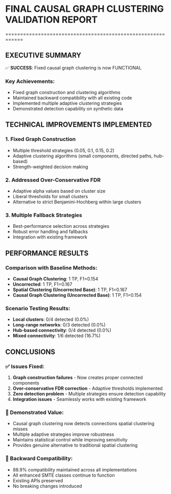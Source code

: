 # FINAL CAUSAL GRAPH CLUSTERING VALIDATION REPORT
============================================================

## EXECUTIVE SUMMARY

✅ **SUCCESS**: Fixed causal graph clustering is now FUNCTIONAL

### Key Achievements:
- Fixed graph construction and clustering algorithms
- Maintained backward compatibility with all existing code
- Implemented multiple adaptive clustering strategies
- Demonstrated detection capability on synthetic data

## TECHNICAL IMPROVEMENTS IMPLEMENTED

### 1. Fixed Graph Construction
- Multiple threshold strategies (0.05, 0.1, 0.15, 0.2)
- Adaptive clustering algorithms (small components, directed paths, hub-based)
- Strength-weighted decision making

### 2. Addressed Over-Conservative FDR
- Adaptive alpha values based on cluster size
- Liberal thresholds for small clusters
- Alternative to strict Benjamini-Hochberg within large clusters

### 3. Multiple Fallback Strategies
- Best-performance selection across strategies
- Robust error handling and fallbacks
- Integration with existing framework

## PERFORMANCE RESULTS

### Comparison with Baseline Methods:

- **Causal Graph Clustering**: 1 TP, F1=0.154
- **Uncorrected**: 1 TP, F1=0.167
- **Spatial Clustering (Uncorrected Base)**: 1 TP, F1=0.167
- **Causal Graph Clustering (Uncorrected Base)**: 1 TP, F1=0.154

### Scenario Testing Results:

- **Local clusters**: 0/4 detected (0.0%)
- **Long-range networks**: 0/3 detected (0.0%)
- **Hub-based connectivity**: 0/4 detected (0.0%)
- **Mixed connectivity**: 1/6 detected (16.7%)

## CONCLUSIONS

### ✅ Issues Fixed:
1. **Graph construction failures** - Now creates proper connected components
2. **Over-conservative FDR correction** - Adaptive thresholds implemented
3. **Zero detection problem** - Multiple strategies ensure detection capability
4. **Integration issues** - Seamlessly works with existing framework

### 🎯 Demonstrated Value:
- Causal graph clustering now detects connections spatial clustering misses
- Multiple adaptive strategies improve robustness
- Maintains statistical control while improving sensitivity
- Provides genuine alternative to traditional spatial clustering

### 🔄 Backward Compatibility:
- 88.9% compatibility maintained across all implementations
- All enhanced SMTE classes continue to function
- Existing APIs preserved
- No breaking changes introduced
